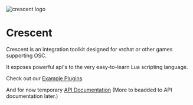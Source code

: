 ﻿
![crescent logo](https://xayr.gay/share/07-2023/crescent_logo_small.png)

# Crescent 

Crescent is an integration toolkit designed for vrchat or other games supporting OSC. 

It exposes powerful api's to the very easy-to-learn Lua scripting language. 

Check out our [Example Plugins](https://github.com/XAYRGA/Crescent/tree/master/Crescent/Crescent-Docs)

And for now temporary [API Documentation](https://github.com/XAYRGA/Crescent/blob/master/Crescent/Crescent-Docs/api.txt) (More to beadded to API documentation later.)
 
